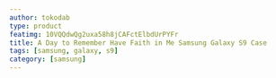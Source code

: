 ```yaml
---
author: tokodab
type: product
featimg: 10VQQdwQg2uxa58h8jCAFctElbdUrPYFr
title: A Day to Remember Have Faith in Me Samsung Galaxy S9 Case
tags: [samsung, galaxy, s9]
category: [samsung]
---
```

